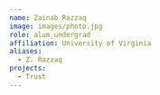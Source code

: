 ```yaml
---
name: Zainab Razzaq
image: images/photo.jpg
role: alum_undergrad
affiliation: University of Virginia
aliases:
  - Z. Razzaq
projects: 
  - Trust
---
```

